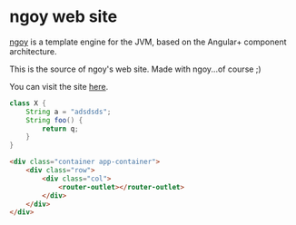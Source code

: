# ngoy web site

[ngoy](https://github.com/krizzdewizz/ngoy) is a template engine for the JVM, based on the Angular+ component architecture.

This is the source of ngoy's web site. Made with ngoy...of course ;)

You can visit the site [here](https://krizzdewizz.github.io/ngoy-website/).

```java
class X {
	String a = "adsdsds";
	String foo() {
		return q;
	}
}
```

```html
<div class="container app-container">
	<div class="row">
		<div class="col">
			<router-outlet></router-outlet>
		</div>
	</div>
</div>
```
